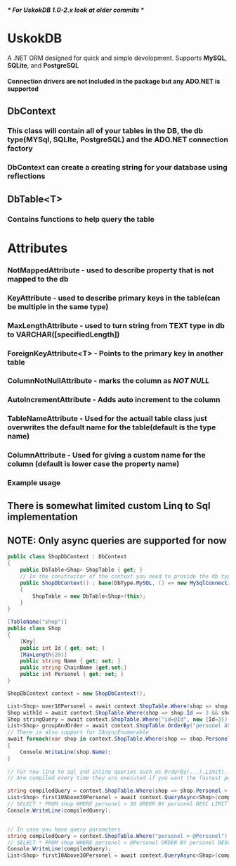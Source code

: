 ##### * *For UskokDB 1.0-2.x look at older commits* *

# UskokDB
A .NET ORM designed for quick and simple development. Supports **MySQL**, **SQLite**, and **PostgreSQL**
#### Connection drivers are not included in the package but any ADO.NET is supported

## **DbContext**
### This class will contain all of your tables in the DB, the db type(MYSql, SQLIte, PostgreSQL) and the ADO.NET connection factory
### DbContext can create a creating string for your database using reflections

## **DbTable&lt;T&gt;**
### Contains functions to help query the table
# Attributes
### **NotMappedAttribute** - used to describe property that is not mapped to the db
### **KeyAttribute** - used to describe primary keys in the table(can be multiple in the same type)
### **MaxLengthAttribute** - used to turn string from TEXT type in db to VARCHAR([specifiedLength])
### **ForeignKeyAttribute&lt;T&gt;** - Points to the primary key in another table
### **ColumnNotNullAttribute** - marks the column as *NOT NULL*
### **AutoIncrementAttribute** - Adds auto increment to the column
### **TableNameAttribute** - Used for the actuall table class just overwrites the default name for the table(default is the type name)
### **ColumnAttribute** - Used for giving a custom name for the column (default is lower case the property name)
### Example usage

## There is somewhat limited custom Linq to Sql implementation

## NOTE: Only async queries are supported for now

```cs
public class ShopDbContext : DbContext
{
    public DbTable<Shop> ShopTable { get; }
    // In the constructor of the context you need to provide the db type and the connection factory (use your respective driver for your DB)
    public ShopDbContext() : base(DbType.MySQL, () => new MySqlConnection("Server=localhost;User ID=root;Database=test"))
    {
        ShopTable = new DbTable<Shop>(this);
    }
}

[TableName("shop")]
public class Shop
{
    [Key]
    public int Id { get; set; }
    [MaxLength(20)]
    public string Name { get; set; }
    public string ChainName {get;set;}
    public int Personel { get; set; }
}

ShopDbContext context = new ShopDbContext();

List<Shop> over10Personel = await context.ShopTable.Where(shop => shop.Personel > 10).QueryAsync();
Shop withId = await context.ShopTable.Where(shop => shop.Id == 3 && shop.Name == "<Some shop name>").QuerySingleAsync();
Shop stringQuery = await context.ShopTable.Where("id=@Id", new {Id=3}).QuerySingleAsync();
List<Shop> groupAndOrder = await context.ShopTable.OrderBy("personel ASC", "id DESC").GroupBy("chainName");
// There is also support for IAsyncEnumerable
await foreach(var shop in context.ShopTable.Where(shop => shop.Personel > 2).QueryAsyncEnumerable())
{
    Console.WriteLine(shop.Name);
}
 
// For now linq to sql and inline queries such as OrderBy(...).Limit(..).Where(..)
// Are compiled every time they are executed if you want the fastest perfomance you could compile it only once

string compiledQuery = context.ShopTable.Where(shop => shop.Personel > 30).Limit(10).OrderBy("personel DESC").CompileQuery();
List<Shop> first10Above30Personel = await context.QueryAsync<Shop>(compiledQuery);
// SELECT * FROM shop WHERE personel > 30 ORDER BY personel DESC LIMIT 10
Console.WriteLine(compiledQuery);


// In case you have query parameters
string compiledQuery = context.ShopTable.Where("personel > @Personel").Limit(10).OrderBy("personel DESC").CompileQuery();
// SELECT * FROM shop WHERE personel > @Personel ORDER BY personel DESC LIMIT 10
Console.WriteLine(compiledQuery);
List<Shop> first10Above30Personel = await context.QueryAsync<Shop>(compiledQuery, new { Personel = 30 });
```
